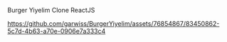 Burger Yiyelim Clone
ReactJS 


https://github.com/garwiss/BurgerYiyelim/assets/76854867/83450862-5c7d-4b63-a70e-0906e7a333c4

